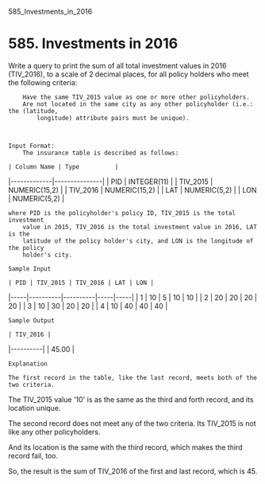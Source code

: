 585_Investments_in_2016
# 585. Investments in 2016

Write a query to print the sum of all total investment values in 2016 (TIV_2016), to a
        scale of 2 decimal places, for all policy holders who meet the following criteria:

    
        Have the same TIV_2015 value as one or more other policyholders.
        Are not located in the same city as any other policyholder (i.e.: the (latitude,
            longitude) attribute pairs must be unique).
        
    

    Input Format:
        The insurance table is described as follows:

    | Column Name | Type          |
|-------------|---------------|
| PID         | INTEGER(11)   |
| TIV_2015    | NUMERIC(15,2) |
| TIV_2016    | NUMERIC(15,2) |
| LAT         | NUMERIC(5,2)  |
| LON         | NUMERIC(5,2)  |

    where PID is the policyholder's policy ID, TIV_2015 is the total investment
        value in 2015, TIV_2016 is the total investment value in 2016, LAT is the
        latitude of the policy holder's city, and LON is the longitude of the policy
        holder's city.

    Sample Input

    | PID | TIV_2015 | TIV_2016 | LAT | LON |
|-----|----------|----------|-----|-----|
| 1   | 10       | 5        | 10  | 10  |
| 2   | 20       | 20       | 20  | 20  |
| 3   | 10       | 30       | 20  | 20  |
| 4   | 10       | 40       | 40  | 40  |

    Sample Output

    | TIV_2016 |
|----------|
| 45.00    |

    Explanation

    The first record in the table, like the last record, meets both of the two criteria.
The TIV_2015 value '10' is as the same as the third and forth record, and its location unique.

The second record does not meet any of the two criteria. Its TIV_2015 is not like any other policyholders.

And its location is the same with the third record, which makes the third record fail, too.

So, the result is the sum of TIV_2016 of the first and last record, which is 45.